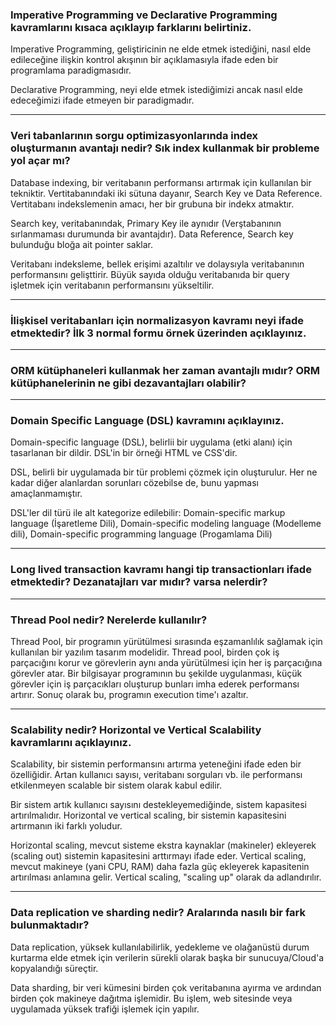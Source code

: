 <h3>
Imperative Programming ve Declarative Programming kavramlarını kısaca açıklayıp farklarını belirtiniz.
</h3>

<p>
Imperative Programming, geliştiricinin ne elde etmek istediğini, nasıl elde edileceğine ilişkin kontrol akışının bir açıklamasıyla ifade eden bir programlama paradigmasıdır.

Declarative Programming, neyi elde etmek istediğimizi ancak nasıl elde edeceğimizi ifade etmeyen bir paradigmadır.
</p>

<hr />

<h3>
Veri tabanlarının sorgu optimizasyonlarında index oluşturmanın avantajı nedir? Sık index kullanmak bir probleme yol açar mı?
</h3>

<p>
  Database indexing, bir veritabanın performansı artırmak için kullanılan bir tekniktir. Vertitabanındaki iki sütuna dayanır, Search Key ve Data Reference. Vertitabanı indekslemenin amacı, her bir grubuna bir indekx atmaktır.
  
  Search key, veritabanındak, Primary Key ile aynıdır (Verştabanının sırlanmaması durumunda bir avantajdır). Data Reference, Search key bulunduğu bloğa ait pointer saklar.
  
  Veritabanı indeksleme, bellek erişimi azaltılır ve dolaysıyla veritabanının performansını gelişttirir. Büyük sayıda olduğu veritabanıda bir query işletmek için veritabanın performansını yükseltilir. 
</p>

<hr />

<h3>
İlişkisel veritabanları için normalizasyon kavramı neyi ifade etmektedir? İlk 3 normal formu örnek üzerinden açıklayınız.
</h3>

<p></p>

<hr />

<h3>
ORM kütüphaneleri kullanmak her zaman avantajlı mıdır? ORM kütüphanelerinin ne gibi dezavantajları olabilir?
</h3>

<p></p>

<hr />

<h3>
Domain Specific Language (DSL) kavramını açıklayınız.
</h3>

<p>
  Domain-specific language (DSL), belirlii bir uygulama (etki alanı) için tasarlanan bir dildir. DSL'in bir örneği HTML ve CSS'dir.
  
  DSL, belirli bir uygulamada bir tür problemi çözmek için oluşturulur. Her ne kadar diğer alanlardan sorunları cözebilse de, bunu yapması amaçlanmamıştır.
  
  DSL'ler dil türü ile alt kategorize edilebilir: Domain-specific markup language (İşaretleme Dili), Domain-specific modeling language (Modelleme dili), Domain-specific programming language (Progamlama Dili)
</p>

<hr />

<h3>
Long lived transaction kavramı hangi tip transactionları ifade etmektedir? Dezanatajları var mıdır? varsa nelerdir?
</h3>

<p></p>

<hr />

<h3>
Thread Pool nedir? Nerelerde kullanılır?
</h3>

<p>
  Thread Pool, bir programın yürütülmesi sırasında eşzamanlılık sağlamak için kullanılan bir yazılım tasarım modelidir. Thread pool, birden çok iş parçacığını korur ve görevlerin aynı anda yürütülmesi için her iş parçacığına görevler atar. Bir bilgisayar programının bu şekilde uygulanması, küçük görevler için iş parçacıkları oluşturup bunları imha ederek performansı artırır. Sonuç olarak bu, programın execution time'ı azaltır.
</p>

<hr />

<h3>
Scalability nedir? Horizontal ve Vertical Scalability kavramlarını açıklayınız.
</h3>

<p>
Scalability, bir sistemin performansını artırma yeteneğini ifade eden bir özelliğidir. Artan kullanıcı sayısı, veritabanı sorguları vb. ile performansı etkilenmeyen scalable bir sistem olarak kabul edilir.

Bir sistem artık kullanıcı sayısını destekleyemediğinde, sistem kapasitesi artırılmalıdır. Horizontal ve vertical scaling, bir sistemin kapasitesini artırmanın iki farklı yoludur.

Horizontal scaling, mevcut sisteme ekstra kaynaklar (makineler) ekleyerek (scaling out) sistemin kapasitesini arttırmayı ifade eder. Vertical scaling, mevcut makineye (yani CPU, RAM) daha fazla güç ekleyerek kapasitenin artırılması anlamına gelir. Vertical scaling, "scaling up" olarak da adlandırılır.
</p>

<hr />

<h3>
Data replication ve sharding nedir? Aralarında nasılı bir fark bulunmaktadır?
</h3>

<p>
  Data replication, yüksek kullanılabilirlik, yedekleme ve olağanüstü durum kurtarma elde etmek için verilerin sürekli olarak başka bir sunucuya/Cloud'a kopyalandığı süreçtir.

  Data sharding, bir veri kümesini birden çok veritabanına ayırma ve ardından birden çok makineye dağıtma işlemidir. Bu işlem, web sitesinde veya uygulamada yüksek trafiği işlemek için yapılır.
</p>


